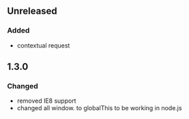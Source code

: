 ## Unreleased

### Added
- contextual request

## 1.3.0

### Changed
- removed IE8 support
- changed all window. to globalThis to be working in node.js
